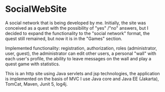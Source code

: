 # SocialWebSite
A social network that is being developed by me.
Initially, the site was conceived as a quest with the possibility of "yes" /"no" answers,
but I decided to expand the functionality to the "social network" format, the quest still remained, but now it is in the "Games" section.

Implemented functionality: registration, authorization, roles (administrator, user, guest), the administrator can edit other users, a personal "wall" with each user's profile, the ability to leave messages on the wall and play a quest game with statistics.


This is an http site using Java servlets and jsp technologies, the application is implemented on the basis of MVC
I use Java core and Java EE (Jakarta), TomCat, Maven, Junit 5, log4j.
